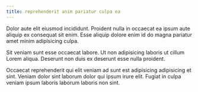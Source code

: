 ```yaml
---
title: reprehenderit anim pariatur culpa ea
---
```


Dolor aute elit eiusmod incididunt. Proident nulla in occaecat ea ipsum aute aliquip ex consequat sit enim. Esse aliquip dolore enim id do magna pariatur amet minim adipisicing culpa.

Sit veniam sunt esse occaecat labore. Ut non adipisicing laboris ut cillum Lorem aliqua. Deserunt non duis ex deserunt esse nulla proident.

Occaecat reprehenderit qui elit veniam ad sunt est adipisicing adipisicing et sint. Veniam dolor sint laborum dolor qui ipsum irure elit. Fugiat in culpa veniam ipsum laboris laborum laboris non sint.